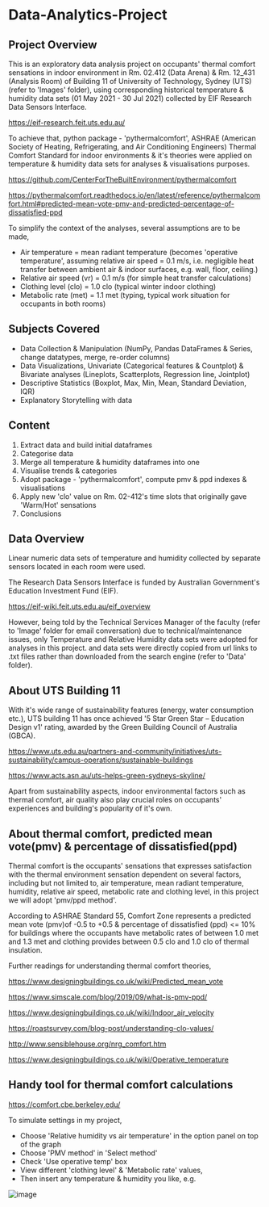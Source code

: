 # Data-Analytics-Project


## Project Overview

This is an exploratory data analysis project on occupants' thermal comfort sensations in indoor environment in Rm. 02.412 (Data Arena) & Rm. 12_431 (Analysis Room) of Building 11 of University of Technology, Sydney (UTS) (refer to 'Images' folder), using corresponding historical temperature & humidity data sets (01 May 2021 - 30 Jul 2021) collected by EIF Research Data Sensors Interface.

https://eif-research.feit.uts.edu.au/

To achieve that, python package - 'pythermalcomfort', ASHRAE (American Society of Heating, Refrigerating, and Air Conditioning Engineers) Thermal Comfort Standard for indoor environments & it's theories were applied on temperature & humidity data sets for analyses & visualisations purposes.

https://github.com/CenterForTheBuiltEnvironment/pythermalcomfort

https://pythermalcomfort.readthedocs.io/en/latest/reference/pythermalcomfort.html#predicted-mean-vote-pmv-and-predicted-percentage-of-dissatisfied-ppd


To simplify the context of the analyses, several assumptions are to be made,

- Air temperature = mean radiant temperature (becomes 'operative temperature', assuming relative air speed = 0.1 m/s, i.e. negligible heat transfer between ambient air & indoor surfaces, e.g. wall, floor, ceiling.)
- Relative air speed (vr) = 0.1 m/s (for simple heat transfer calculations)
- Clothing level (clo) = 1.0 clo (typical winter indoor clothing)
- Metabolic rate (met) = 1.1 met (typing, typical work situation for occupants in both rooms)


## Subjects Covered

- Data Collection & Manipulation (NumPy, Pandas DataFrames & Series, change datatypes, merge, re-order columns)
- Data Visualizations, Univariate (Categorical features & Countplot) & Bivariate analyses (Lineplots, Scatterplots, Regression line, Jointplot)
- Descriptive Statistics (Boxplot, Max, Min, Mean, Standard Deviation, IQR)
- Explanatory Storytelling with data


## Content

1. Extract data and build initial dataframes
2. Categorise data
3. Merge all temperature & humidity dataframes into one
4. Visualise trends & categories
5. Adopt package - 'pythermalcomfort', compute pmv & ppd indexes & visualisations
6. Apply new 'clo' value on Rm. 02-412's time slots that originally gave 'Warm/Hot' sensations
7. Conclusions


## Data Overview

Linear numeric data sets of temperature and humidity collected by separate sensors located in each room were used.

The Research Data Sensors Interface is funded by Australian Government's Education Investment Fund (EIF).

https://eif-wiki.feit.uts.edu.au/eif_overview

However, being told by the Technical Services Manager of the faculty (refer to 'Image' folder for email conversation) due to technical/maintenance issues, only Temperature and Relative Humidity data sets were adopted for analyses in this project. and data sets were directly copied from url links to .txt files rather than downloaded from the search engine (refer to 'Data' folder).


## About UTS Building 11

With it's wide range of sustainability features (energy, water consumption etc.), UTS building 11 has once achieved '5 Star Green Star – Education Design v1' rating, awarded by the Green Building Council of Australia (GBCA).

https://www.uts.edu.au/partners-and-community/initiatives/uts-sustainability/campus-operations/sustainable-buildings

https://www.acts.asn.au/uts-helps-green-sydneys-skyline/

Apart from sustainability aspects, indoor environmental factors such as thermal comfort, air quality also play crucial roles on occupants' experiences and building's popularity of it's own.


## About thermal comfort, predicted mean vote(pmv) & percentage of dissatisfied(ppd)

Thermal comfort is the occupants' sensations that expresses satisfaction with the thermal environment sensation dependent on several factors, including but not limited to, air temperature, mean radiant temperature, humidity, relative air speed, metabolic rate and clothing level, in this project we will adopt 'pmv/ppd method'.

According to ASHRAE Standard 55, Comfort Zone represents a predicted mean vote (pmv)of -0.5 to +0.5 & percentage of dissatisfied (ppd) <= 10% for buildings where the occupants have metabolic rates of between 1.0 met and 1.3 met and clothing provides between 0.5 clo and 1.0 clo of thermal insulation.

Further readings for understanding thermal comfort theories,

https://www.designingbuildings.co.uk/wiki/Predicted_mean_vote

https://www.simscale.com/blog/2019/09/what-is-pmv-ppd/

https://www.designingbuildings.co.uk/wiki/Indoor_air_velocity

https://roastsurvey.com/blog-post/understanding-clo-values/

http://www.sensiblehouse.org/nrg_comfort.htm

https://www.designingbuildings.co.uk/wiki/Operative_temperature


## Handy tool for thermal comfort calculations

https://comfort.cbe.berkeley.edu/

To simulate settings in my project,

- Choose 'Relative humidity vs air temperature' in the option panel on top of the graph
- Choose 'PMV method' in 'Select method'
- Check 'Use operative temp' box
- View different 'clothing level' & 'Metabolic rate' values,
- Then insert any temperature & humidity you like, e.g.

![image](https://user-images.githubusercontent.com/95272183/154760490-073db072-4120-4c13-93d7-682f528180c9.png)

